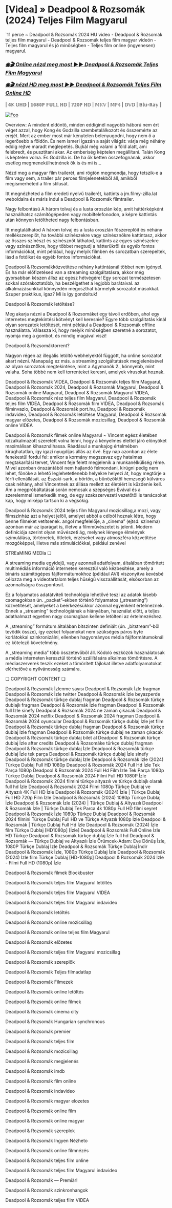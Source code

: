 # [Videa] » Deadpool & Rozsomák (2024) Teljes Film Magyarul

`11 perce ~ Deadpool & Rozsomák 2024 HU video - Deadpool & Rozsomák teljes film magyarul - Deadpool & Rozsomák teljes film magyar videón - Teljes film magyarul és jó minőségben - Teljes film online (ingyenesen) magyarul.

<b><i><h3> <a href="https://filmhd.cloud/hu/movie/533535/deadpool-wolverine-gitup" rel="nofollow">◉🎬 Online nézd meg most ►► Deadpool & Rozsomák Teljes Film Magyarul</a></b></i></h>

<b><i><h> <a href="https://filmhd.cloud/hu/movie/533535/deadpool-wolverine-gitup" rel="nofollow">◉🎬 nézd HD meg most ►► Deadpool & Rozsomák Teljes Film Online HD</a></b></i></h3>

| 𝟜𝕂 𝕌ℍ𝔻 | 𝟙𝟘𝟠𝟘ℙ 𝔽𝕌𝕃𝕃 ℍ𝔻 | 𝟟𝟚𝟘ℙ ℍ𝔻 | 𝕄𝕂𝕍 | 𝕄ℙ𝟜 | 𝔻𝕍𝔻 | 𝔹𝕝𝕦-ℝ𝕒𝕪 |

<a href="https://filmhd.cloud/hu/movie/533535/deadpool-wolverine-gitup" rel="nofollow"><img src="https://camo.githubusercontent.com/917e6ed5c302499242165dcc02bdbce85c075fd21b35918eb9c0b771855261b8/68747470733a2f2f7374617469632e7769787374617469632e636f6d2f6d656469612f6232343966395f61646163386637306662336634356238383639313639366337376465313866337e6d76322e676966" alt="Foo" style="max-width: 100%;"></a>

Overview: A mindent eldöntő, minden eddiginél nagyobb háború nem ért véget azzal, hogy Kong és Godzilla szembetalálkozott és összemérte az erejét. Mert az ember most már kénytelen belenyugodni, hogy nem ő a legerősebb a földön. És nem ismeri igazán a saját világát: várja még néhány eddig rejtve maradt meglepetés. Bujkál még valami a föld alatt, ami felébredt, és pusztítani akar. Az emberiség képtelen megállítani. Talán Kong is képtelen volna. És Godzilla is. De ha ők ketten összefognának, akkor esetleg megmenekülhetnének ők is és mi is…

Nézd meg a magyar film trailerét, ami rögtön megmondja, hogy tetszik-e a film vagy sem, a trailer pár perces filmjelenetekből áll, amikből megismerheted a film stílusát.

Itt megnézheted a film eredeti nyelvű trailerét, kattints a jm.filmy-zilla.lat weboldalra és máris indul a Deadpool & Rozsomák filmtrailer.

Nagy felbontású A három tolvaj és a lusta oroszlán kép, amit háttérképként használhatsz számítógépeden vagy mobiltelefonodon, a képre kattintás után könnyen letöltheted nagy felbontásban.

Itt megtalálhatod A három tolvaj és a lusta oroszlán főszereplőit és néhány mellékszereplőt, ha további színészekre vagy színésznőkre kattintasz, akkor az összes színészt és színésznőt láthatod, kattints az egyes színészekre vagy színésznőkre, hogy többet megtudj a hátterükről és egyéb fontos információkat, mint például, hogy melyik filmben és sorozatban szerepeltek, lásd a fotóikat és egyéb fontos információkat.

Deadpool & Rozsomákközvetítése néhány kattintásnál többet nem igényel. És ha már előfizetésed van a streaming szolgáltatásra, akkor még gyorsabban készen állsz az egész hétvégére! Egy sorozat természetesen sokkal szórakoztatóbb, ha beszélgethet a legjobb barátaival. az alkalmazásunkkal könnyedén megoszthat bármelyik sorozatot másokkal. Szuper praktikus, igaz? Mi is így gondoltuk!

Deadpool & Rozsomák letöltése?

Meg akarja nézni a Deadpool & Rozsomáket egy távoli erdőben, ahol egy internetes megtekintési kötvényt kell keresnie? Egyre több szolgáltatás kínál olyan sorozatok letöltését, mint például a Deadpool & Rozsomák offline használatra. Válassza ki, hogy melyik minőségben szeretné a sorozatot, nyomja meg a gombot, és mindig magával viszi!

Deadpool & Rozsomáktorrent?

Nagyon régen az illegális letöltő webhelyektől függött, ha online sorozatot akart nézni. Manapság ez más. a streaming szolgáltatások megjelenésével az olyan sorozatok megtekintése, mint a Agymanók 2., könnyebb, mint valaha. Soha többé nem kell torrenteket keresni, amelyek vírusokat hoznak.

Deadpool & Rozsomák VIDEA, Deadpool & Rozsomák teljes film Magyarul, Deadpool & Rozsomák 2024, Deadpool & Rozsomák Magyarul, Deadpool & Rozsomák online Magyarul, Deadpool & Rozsomák Magyarul VIDEA, Deadpool & Rozsomák rész teljes film Magyarul, Deadpool & Rozsomák teljes film VIDEA, Deadpool & Rozsomák film VIDEA, Deadpool & Rozsomák filminvazio, Deadpool & Rozsomák port.hu, Deadpool & Rozsomák indavideo, Deadpool & Rozsomák letöltése Magyarul, Deadpool & Rozsomák magyar előzetes, Deadpool & Rozsomák mozicsillag, Deadpool & Rozsomák online VIDEA

Deadpool & Rozsomák filmek online Magyarul ~ Vincent egész életében közalkalmazott szeretett volna lenni, hogy a kényelmes élettel járó előnyöket maximálisan kihasználhassa. Ráadásul a munkajog értelmében kirúghatatlan, így igazi nyugdíjas állás az övé. Egy nap azonban az élete fenekestül fordul fel: amikor a kormány megszavaz egy hatalmas megtakarítási tervet, Vincent feje felett megjelenik a munkanélküliség réme. Mivel azonban önszántából nem hajlandó felmondani, kirúgni pedig nem lehet, főnöke a lehető leglehetetlenebb helyekre helyezi át, hogy megtörje a férfi ellenállását. az Északi-sark, a börtön, a bűnözőktől hemzsegő külváros csak néhány, ahol Vincentnek az állása mellett az életéért is küzdenie kell. Ám a megpróbáltatásai során nemcsak a szépséges Evával és a szerelemmel ismerkedik meg, de egy szakszervezeti vezetőtől is tanácsokat kap, hogy miképp tartson ki a végsőkig.

Deadpool & Rozsomák 2024 teljes film Magyarul mozicsillag,a mozi, vagy filmszínház azt a helyet jelöli, amelyet abból a célból hoznak létre, hogy benne filmeket vetítsenek. angol megfelelője, a „cinema” (ejtsd: szinema) azonban már az iparágat is, illetve a filmművészetet is jelenti. Modern definíciója szerint olyan művészeti ág, melynek lényege élmények szimulálása, történetek, ötletek, érzéseket vagy atmoszféra közvetítése mozgóképpel, illetve más stimulációkkal, például zenével

STREaMING MEDIa ❏

A streaming media egyidejű, vagy azonnali adatfolyam, általában tömörített multimédiás információ interneten keresztül való kézbesítése, amely a bináris számítógépes fájlformátumokhoz (például AVI) viszonyítva kevésbé célozza meg a videotartalom teljes hűségű visszaállítását, elsősorban az azonnaliságra összpontosít.

Ez a folyamatos adatátviteli technológia lehetővé teszi az adatok kisebb csomagokban ún. „packet”-ekben történő folyamatos („streaming”) közvetítését, amelyeket a beérkezésükkor azonnal egyenként értelmeznek. Ennek a „streaming” technológiának a hiányában, használat előtt, a teljes adathalmazt egyetlen nagy csomagban kellene letölteni az értelmezéshez.

A „streaming” formátum általában bitszinten definiált (ún. „bitstream”-ből tevődik össze), így ezeket folyamokat nem szükséges páros byte korlátokkal szinkronizálni, ellenben hagyományos média fájlformátumoknál ez kötelező követelmény.

A „streaming media” több összetevőből áll. Kódoló eszközök használatosak a média interneten keresztül történő szállítására alkalmas tömörítésre. A médiaszerverek teszik ezeket a tömörített fájlokat illetve adatfolyamatokat elérhetővé a nyilvánosság számára.

❏ COPYRIGHT CONTENT ❏

Deadpool & Rozsomák İzlenme sayısı Deadpool & Rozsomák İzle fragman Deadpool & Rozsomák İzle twitter Deadpool & Rozsomák İzle beyazperde Deadpool & Rozsomák türkçe dublaj fragman Deadpool & Rozsomák türkçe dublajlı fragman Deadpool & Rozsomák İzle fragman Deadpool & Rozsomák full İzle sinefy Deadpool & Rozsomák 2024 ne zaman çıkacak Deadpool & Rozsomák 2024 netflix Deadpool & Rozsomák 2024 fragman Deadpool & Rozsomák 2024 oyuncular Deadpool & Rozsomák türkçe dublaj İzle jet film Deadpool & Rozsomák türkçe dublaj fragman Deadpool & Rozsomák türkçe dublaj İzle fragman Deadpool & Rozsomák türkçe dublaj ne zaman çıkacak Deadpool & Rozsomák türkçe dublaj bilet al Deadpool & Rozsomák türkçe dublaj İzle after credits Deadpool & Rozsomáke türkçe dublaj fragman Deadpool & Rozsomák türkçe dublaj İzle Deadpool & Rozsomák türkçe dublaj İzle tek parça Deadpool & Rozsomák türkçe dublaj İzle sinefy Deadpool & Rozsomák türkçe dublaj İzle Deadpool & Rozsomák İzle (2024) Türkçe Dublaj Full HD 1080p Deadpool & Rozsomák 2024 Full Hd İzle Tek Parça 1080p Deadpool & Rozsomák 2024 Full Hd Film İzle Tek Parça 1080p Türkçe Dublaj Deadpool & Rozsomák 2024 Filmi Full HD 1080P İzle Deadpool & Rozsomák 2024 filmini türkçe altyazılı ve türkçe dublajlı olarak full hd İzle Deadpool & Rozsomák 2024 Filmi 1080p Türkçe Dublaj ve Altyazılı 4K Full HD İzle Deadpool & Rozsomák (2024) İzle | Türkçe Dublaj Full HD 720p Film İzle Deadpool & Rozsomák (2024) 1080p Türkçe Dublaj İzle Deadpool & Rozsomák İzle (2024) | Türkçe Dublaj & Altyazılı Deadpool & Rozsomák İzle | Türkçe Dublaj Tek Parca 4k 1080p Full HD filmi seyret Deadpool & Rozsomák İzle 1080p Türkçe Dublaj Deadpool & Rozsomák 2024 filmini Türkçe Dublaj Full HD ve Türkçe Altyazılı 1080p İzle Deadpool & Rozsomák | Türkçe Dublaj Full Hd İzle Deadpool & Rozsomák (2024) İzle film Türkçe Dublaj [HD1080p] [İzle] Deadpool & Rozsomák Full Online İzle HD Türkçe Deadpool & Rozsomák türkçe dublaj İzle full hd Deadpool & Rozsomák — Türkçe Dublaj ve Altyazılı İzle Örümcek-Adam: Eve Dönüş İzle, 1080P Türkçe Dublaj İzle Deadpool & Rozsomák Türkçe Dublaj İndi̇r Deadpool & Rozsomák İzle, 1080p Türkçe Dublaj İzle Deadpool & Rozsomák (2024) İzle film Türkçe Dublaj [HD-1080p] Deadpool & Rozsomák 2024 İzle - Filmi Full HD (1080p) İzle


Deadpool & Rozsomák  filmek Blockbuster

Deadpool & Rozsomák  teljes film Magyarul letöltés

Deadpool & Rozsomák  teljes film Magyarul VIDEA

Deadpool & Rozsomák  teljes film Magyarul indavideo

Deadpool & Rozsomák  letöltés

Deadpool & Rozsomák  online mozicsillag

Deadpool & Rozsomák  online teljes film Magyarul

Deadpool & Rozsomák  előzetes

Deadpool & Rozsomák  teljes film Magyarul mozicsillag

Deadpool & Rozsomák  szereplők

Deadpool & Rozsomák  Teljes filmadatlap

Deadpool & Rozsomák  Filmezek

Deadpool & Rozsomák  online letöltés

Deadpool & Rozsomák  online filmek

Deadpool & Rozsomák  cinema city

Deadpool & Rozsomák  Hungarian synchronous

Deadpool & Rozsomák  premier

Deadpool & Rozsomák  teljes film

Deadpool & Rozsomák  mozicsillag

Deadpool & Rozsomák  megjelenés

Deadpool & Rozsomák  imdb

Deadpool & Rozsomák  film online

Deadpool & Rozsomák  indavideo

Deadpool & Rozsomák  magyar elozetes

Deadpool & Rozsomák  online film

Deadpool & Rozsomák  online magyar

Deadpool & Rozsomák  szereplok

Deadpool & Rozsomák  Ingyen Nézheto

Deadpool & Rozsomák  online filmnézés

Deadpool & Rozsomák  teljes film online

Deadpool & Rozsomák  teljes film Magyarul indavideo

Deadpool & Rozsomák — Premiär!

Deadpool & Rozsomák  szinkronhangok

Deadpool & Rozsomák  teljes film VIDEA
